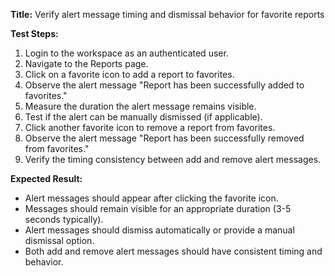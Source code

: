 **Title:** Verify alert message timing and dismissal behavior for favorite reports

**Test Steps:**
1. Login to the workspace as an authenticated user.
2. Navigate to the Reports page.
3. Click on a favorite icon to add a report to favorites.
4. Observe the alert message "Report has been successfully added to favorites."
5. Measure the duration the alert message remains visible.
6. Test if the alert can be manually dismissed (if applicable).
7. Click another favorite icon to remove a report from favorites.
8. Observe the alert message "Report has been successfully removed from favorites."
9. Verify the timing consistency between add and remove alert messages.

**Expected Result:**
- Alert messages should appear after clicking the favorite icon.
- Messages should remain visible for an appropriate duration (3-5 seconds typically).
- Alert messages should dismiss automatically or provide a manual dismissal option.
- Both add and remove alert messages should have consistent timing and behavior.